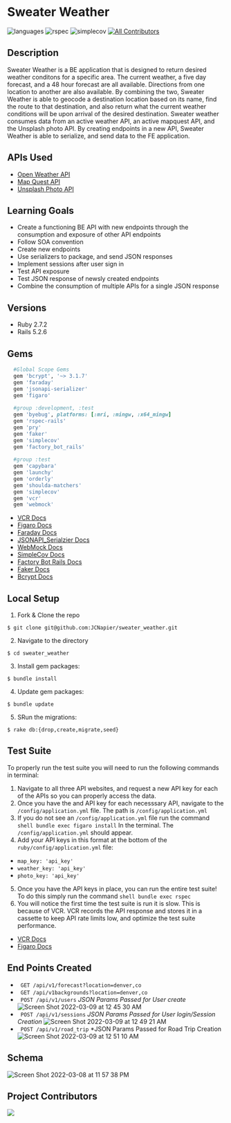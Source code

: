 # Sweater Weather

![languages](https://img.shields.io/github/languages/top/JCNapier/sweater_weather?color=red)
![rspec](https://img.shields.io/gem/v/rspec?color=blue&label=rspec)
![simplecov](https://img.shields.io/gem/v/simplecov?color=blue&label=simplecov)
[![All Contributors](https://img.shields.io/badge/contributors-1-orange.svg?style=flat)](#contributors-)


## Description 

Sweater Weather is a BE application that is designed to return desired weather conditons for a specific area. The current weather, a five day forecast, and a 48 hour forecast are all available. Directions from one location to another are also available. By combining the two, Sweater Weather is able to geocode a destination location based on its name, find the route to that destination, and also return what the current weather conditions will be upon arrival of the desired destination. Sweater weather consumes data from an active weather API, an active mapquest API, and the Unsplash photo API. By creating endpoints in a new API, Sweater Weather is able to serialize, and send data to the FE application.

## APIs Used 

- [Open Weather API](https://openweathermap.org/api)
- [Map Quest API](https://developer.mapquest.com/documentation/)
- [Unsplash Photo API](https://unsplash.com/documentation)

## Learning Goals 
- Create a functioning BE API with new endpoints through the consumption and exposure of other API endpoints 
- Follow SOA convention
- Create new endpoints
- Use serializers to package, and send JSON responses
- Implement sessions after user sign in
- Test API exposure
- Test JSON response of newsly created endpoints
- Combine the consumption of multiple APIs for a single JSON response

## Versions
- Ruby 2.7.2
- Rails 5.2.6

## Gems
```ruby 
  #Global Scope Gems 
  gem 'bcrypt', '~> 3.1.7'
  gem 'faraday'
  gem 'jsonapi-serializer'
  gem 'figaro'
  
  #group :development, :test
  gem 'byebug', platforms: [:mri, :mingw, :x64_mingw]
  gem 'rspec-rails'
  gem 'pry'
  gem 'faker'
  gem 'simplecov'
  gem 'factory_bot_rails'
  
  #group :test
  gem 'capybara'
  gem 'launchy'
  gem 'orderly'
  gem 'shoulda-matchers'
  gem 'simplecov'
  gem 'vcr'
  gem 'webmock'
```
- [VCR Docs](https://github.com/vcr/vcr)
- [Figaro Docs](https://github.com/laserlemon/figaro)
- [Faraday Docs](https://lostisland.github.io/faraday/)
- [JSONAPI_Serialzier Docs](https://github.com/jsonapi-serializer/jsonapi-serializer)
- [WebMock Docs](https://github.com/bblimke/webmock)
- [SimpleCov Docs](https://github.com/simplecov-ruby/simplecov)
- [Factory Bot Rails Docs](https://github.com/thoughtbot/factory_bot_rails)
- [Faker Docs](https://github.com/faker-ruby/faker)
- [Bcrypt Docs](https://github.com/bcrypt-ruby/bcrypt-ruby)

## Local Setup 

1. Fork & Clone the repo 
```shell
$ git clone git@github.com:JCNapier/sweater_weather.git
```
2. Navigate to the directory 
```shell 
$ cd sweater_weather
```
3. Install gem packages:
```shell
$ bundle install
```
4. Update gem packages: 
```shell
$ bundle update
```
5. SRun the migrations: 
```shell
$ rake db:{drop,create,migrate,seed}
```

## Test Suite 

To properly run the test suite you will need to run the following commands in terminal: 

1. Navigate to all three API websites, and request a new API key for each of the APIs so you can properly access the data. 
2. Once you have the and API key for each necesssary API, navigate to the ```/config/application.yml``` file. The path is ```/config/application.yml```
3. If you do not see an ```/config/application.yml``` file run the command ```shell bundle exec figaro install``` In the terminal. The ```/config/application.yml``` should appear. 
4. Add your API keys in this format at the bottom of the ```ruby/config/application.yml``` file: 
  - ```map_key: 'api_key'```
  - ```weather_key: 'api_key'```
  - ```photo_key: 'api_key'```
5. Once you have the API keys in place, you can run the entire test suite! To do this simply run the command ```shell bundle exec rspec```
6. You will notice the first time the test suite is run it is slow. This is because of VCR. VCR records the API response and stores it in a cassette to keep API rate limits low, and optimize the test suite performance. 

- [VCR Docs](https://github.com/vcr/vcr)
- [Figaro Docs](https://github.com/laserlemon/figaro)

## End Points Created
- ``` GET /api/v1/forecast?location=denver,co```
- ``` GET /api/v1backgrounds?location=denver,co```
- ``` POST /api/v1/users``` 
  *JSON Params Passed for User create* 
  ![Screen Shot 2022-03-09 at 12 45 30 AM](https://user-images.githubusercontent.com/81737385/157395634-45693079-1544-4e9e-8d3e-ddb6aa5f2de3.png)
- ``` POST /api/v1/sessions``` 
  *JSON Params Passed for User login/Session Creation* 
  ![Screen Shot 2022-03-09 at 12 49 21 AM](https://user-images.githubusercontent.com/81737385/157396212-2fb52f09-5a54-4522-9550-757ab9b7636c.png)
- ``` POST /api/v1/road_trip``` 
  *JSON Params Passed for Road Trip Creation
  ![Screen Shot 2022-03-09 at 12 51 10 AM](https://user-images.githubusercontent.com/81737385/157396510-16969130-40d2-4ef7-b769-8d0669d74c41.png)

## Schema 
![Screen Shot 2022-03-08 at 11 57 38 PM](https://user-images.githubusercontent.com/81737385/157388892-9b09c05e-20c5-4c02-9870-de10ac3dd600.png)

## Project Contributors

<a href="https://github.com/JCNapier/sweater_weather/graphs/contributors">
  <img src="https://contrib.rocks/image?repo=JCNapier/sweater_weather" />
</a>


